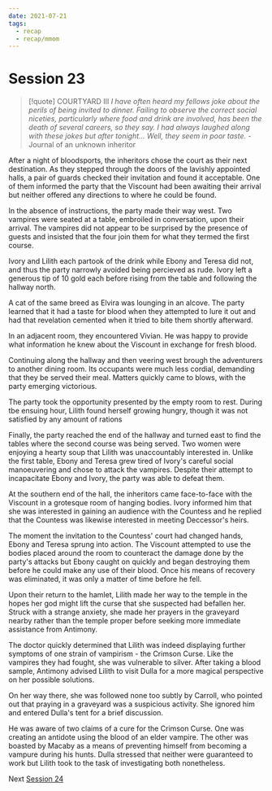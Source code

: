 ```yaml
---
date: 2021-07-21
tags:
  - recap
  - recap/mmom
---
```

# Session 23

>[!quote] COURTYARD III
>*I have often heard my fellows joke about the perils of being invited to dinner. Failing to observe the correct social niceties, particularly where food and drink are involved, has been the death of several careers, so they say. I had always laughed along with these jokes but after tonight... Well, they seem in poor taste.*
>\- Journal of an unknown inheritor

After a night of bloodsports, the inheritors chose the court as their next destination. As they stepped through the doors of the lavishly appointed halls, a pair of guards checked their invitation and found it acceptable. One of them informed the party that the Viscount had been awaiting their arrival but neither offered any directions to where he could be found.

In the absence of instructions, the party made their way west. Two vampires were seated at a table, embroiled in conversation, upon their arrival. The vampires did not appear to be surprised by the presence of guests and insisted that the four join them for what they termed the first course.

Ivory and Lilith each partook of the drink while Ebony and Teresa did not, and thus the party narrowly avoided being percieved as rude. Ivory left a generous tip of 10 gold each before rising from the table and following the hallway north.

A cat of the same breed as Elvira was lounging in an alcove. The party learned that it had a taste for blood when they attempted to lure it out and had that revelation cemented when it tried to bite them shortly afterward.

In an adjacent room, they encountered Vivian. He was happy to provide what information he knew about the Viscount in exchange for fresh blood.

Continuing along the hallway and then veering west brough the adventurers to another dining room. Its occupants were much less cordial, demanding that they be served their meal. Matters quickly came to blows, with the party emerging victorious.

The party took the opportunity presented by the empty room to rest. During tbe ensuing hour, Lilith found herself growing hungry, though it was not satisfied by any amount of rations

Finally, the party reached the end of the hallway and turned east to find the tables where the second course was being served. Two women were enjoying a hearty soup that Lilith was unaccountably interested in. Unlike the first table, Ebony and Teresa grew tired of Ivory's careful social manoeuvering and chose to attack the vampires. Despite their attempt to incapacitate Ebony and Ivory, the party was able to defeat them.

At the southern end of the hall, the inheritors came face-to-face with the Viscount in a grotesque room of hanging bodies. Ivory informed him that she was interested in gaining an audience with the Countess and he replied that the Countess was likewise interested in meeting Deccessor's heirs.

The moment the invitation to the Countess' court had changed hands, Ebony and Teresa sprung into action. The Viscount attempted to use the bodies placed around the room to counteract the damage done by the party's attacks but Ebony caught on quickly and began destroying them before he could make any use of their blood. Once his means of recovery was eliminated, it was only a matter of time before he fell.

Upon their return to the hamlet, Lilith made her way to the temple in the hopes her god might lift the curse that she suspected had befallen her. Struck with a strange anxiety, she made her prayers in the graveyard nearby rather than the temple proper before seeking more immediate assistance from Antimony.

The doctor quickly determined that Lilith was indeed displaying further symptoms of one strain of vampirism - the Crimson Curse. Like the vampires they had fought, she was vulnerable to silver. After taking a blood sample, Antimony advised Lilith to visit Dulla for a more magical perspective on her possible solutions.

On her way there, she was followed none too subtly by Carroll, who pointed out that praying in a graveyard was a suspicious activity. She ignored him and entered Dulla's tent for a brief discussion.

He was aware of two claims of a cure for the Crimson Curse. One was creating an antidote using the blood of an elder vampire. The other was boasted by Macaby as a means of preventing himself from becoming a vampure during his hunts. Dulla stressed that neither were guaranteed to work but Lilith took to the task of investigating both nonetheless.

Next
[Session 24](Recaps/Midnight%20Manor%20of%20Madness/Session%2024.md)
